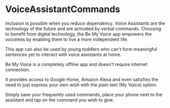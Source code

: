 # VoiceAssistantCommands

Inclusion is possible when you reduce dependency. Voice Assistants are the technology of the future and are activated by verbal commands. Choosing to benefit from digital technology, the Be My Voice app empowers the voiceless by enabling them to live a more independent life.

This app can also be used by young toddlers who can't form meaningful sentences yet to interact with voice assistants at home.

Be My Voice is a completely offline app and doesn't require internet connection.

It provides access to Google Home, Amazon Alexa and even satisfies the need to just express your own wish with the plain text (My Voice) option.

Simply save your frequently used commands, place your phone next to the assistant and tap on the command you wish to give.
